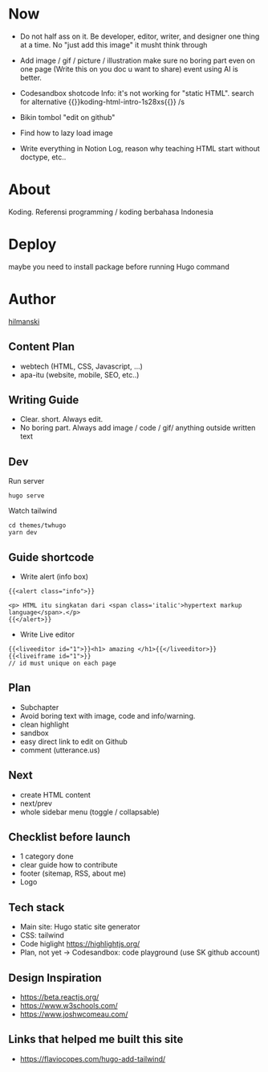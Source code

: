 # Now

- Do not half ass on it. Be developer, editor, writer, and designer one thing at a time. No "just add this image" it musht think through

- Add image / gif / picture / illustration
  make sure no boring part even on one page (Write this on you doc u want to share)
  event using AI is better.

- Codesandbox shotcode
  Info: it's not working for "static HTML". search for alternative
  {{<codesandbox>}}koding-html-intro-1s28xs{{</codesandbox>}}
  /s
- Bikin tombol "edit on github"

- Find how to lazy load image

- Write everything in Notion
  Log, reason why teaching HTML start without doctype, etc..

# About

Koding. Referensi programming / koding berbahasa Indonesia

# Deploy

maybe you need to install package before running Hugo command

# Author

[hilmanski](https://hilman.space)

## Content Plan

- webtech (HTML, CSS, Javascript, ...)
- apa-itu (website, mobile, SEO, etc..)

## Writing Guide

- Clear. short. Always edit.
- No boring part. Always add image / code / gif/ anything outside written text

## Dev

Run server

```
hugo serve
```

Watch tailwind

```
cd themes/twhugo
yarn dev
```

## Guide shortcode

- Write alert (info box)

```
{{<alert class="info">}}

<p> HTML itu singkatan dari <span class='italic'>hypertext markup language</span>.</p>
{{</alert>}}
```

- Write Live editor

```
{{<liveeditor id="1">}}<h1> amazing </h1>{{</liveeditor>}}
{{<liveiframe id="1">}}
// id must unique on each page
```

## Plan

- Subchapter
- Avoid boring text with image, code and info/warning.
- clean highlight
- sandbox
- easy direct link to edit on Github
- comment (utterance.us)

## Next

- create HTML content
- next/prev
- whole sidebar menu (toggle / collapsable)

## Checklist before launch

- 1 category done
- clear guide how to contribute
- footer (sitemap, RSS, about me)
- Logo

## Tech stack

- Main site: Hugo static site generator
- CSS: tailwind
- Code higlight https://highlightjs.org/
- Plan, not yet -> Codesandbox: code playground (use SK github account)

## Design Inspiration

- https://beta.reactjs.org/
- https://www.w3schools.com/
- https://www.joshwcomeau.com/

## Links that helped me built this site

- https://flaviocopes.com/hugo-add-tailwind/
